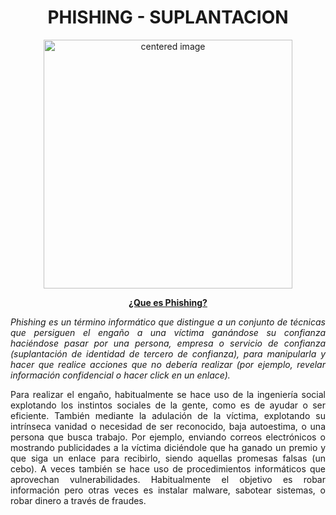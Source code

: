 # <text style = "display:block; text-align: center"> <b>PHISHING - SUPLANTACION</b>

<center><img src="img/img01.gif" alt="centered image" height="398" width="398"> </center> 

<text style = "display:block; text-align: center">

<b><u>¿Que es Phishing?</u></b>

<cite style="display:block; text-align: justify"> Phishing es un término informático que distingue a un conjunto de técnicas que persiguen el engaño a una víctima ganándose su confianza haciéndose pasar por una persona, empresa o servicio de confianza (suplantación de identidad de tercero de confianza), para manipularla y hacer que realice acciones que no debería realizar (por ejemplo, revelar información confidencial o hacer click en un enlace).</cite>


<text style = "display:block; text-align: justify">
Para realizar el engaño, habitualmente se hace uso de la ingeniería social explotando los instintos sociales de la gente, como es de ayudar o ser eficiente. También mediante la adulación de la víctima, explotando su intrínseca vanidad o necesidad de ser reconocido, baja autoestima, o una persona que busca trabajo. Por ejemplo, enviando correos electrónicos o mostrando publicidades a la víctima diciéndole que ha ganado un premio y que siga un enlace para recibirlo, siendo aquellas promesas falsas (un cebo). A veces también se hace uso de procedimientos informáticos que aprovechan vulnerabilidades. Habitualmente el objetivo es robar información pero otras veces es instalar malware, sabotear sistemas, o robar dinero a través de fraudes.